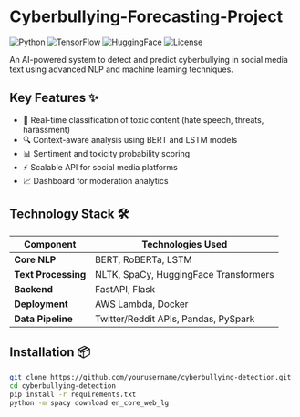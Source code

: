 # Cyberbullying-Forecasting-Project
![Python](https://img.shields.io/badge/Python-3.9%2B-blue)
![TensorFlow](https://img.shields.io/badge/TensorFlow-2.8%2B-orange)
![HuggingFace](https://img.shields.io/badge/HuggingFace-Transformers-yellow)
![License](https://img.shields.io/badge/License-MIT-green)

An AI-powered system to detect and predict cyberbullying in social media text using advanced NLP and machine learning techniques.

## Key Features ✨
- 🚩 Real-time classification of toxic content (hate speech, threats, harassment)
- 🔍 Context-aware analysis using BERT and LSTM models
- 📊 Sentiment and toxicity probability scoring
- ⚡ Scalable API for social media platforms
- 📈 Dashboard for moderation analytics

## Technology Stack 🛠️
| Component            | Technologies Used                          |
|----------------------|--------------------------------------------|
| **Core NLP**         | BERT, RoBERTa, LSTM                        |
| **Text Processing**  | NLTK, SpaCy, HuggingFace Transformers      |
| **Backend**          | FastAPI, Flask                             |
| **Deployment**       | AWS Lambda, Docker                         |
| **Data Pipeline**    | Twitter/Reddit APIs, Pandas, PySpark       |

## Installation 📦
```bash
git clone https://github.com/yourusername/cyberbullying-detection.git
cd cyberbullying-detection
pip install -r requirements.txt
python -m spacy download en_core_web_lg
